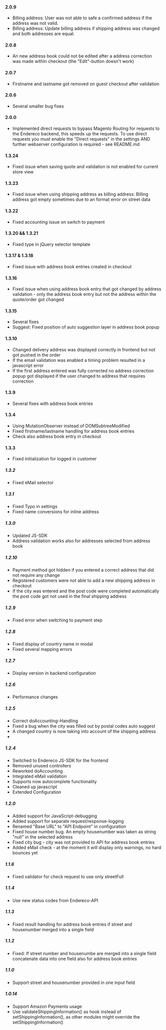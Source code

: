 #### 2.0.9

- Billing address: User was not able to safe a confirmed address if the address was not valid.
- Billing address: Update billing address if shipping address was changed and both addresses are equal.

#### 2.0.8

- An new address book could not be edited after a address correction was made within checkout (the "Edit"-button doesn't work)

#### 2.0.7 

- Firstname and lastname got removed on guest checkout after validation

#### 2.0.6 

- Several smaller bug fixes

#### 2.0.0

- Implemented direct requests to bypass Magento Routing for requests to the Endereco backend, this speeds up the requests. To use direct requests you must enable the "Direct requests" in the settings AND further webserver configuration is required - see README.md

#### 1.3.24

- Fixed issue when saving quote and validation is not enabled for current store view

#### 1.3.23 

- Fixed issue when using shipping address as billing address: Billing address got empty sometimes due to an format error on street data

#### 1.3.22

- Fixed accounting issue on switch to payment

#### 1.3.20 && 1.3.21

- Fixed type in jQuery selector template

#### 1.3.17 & 1.3.18

- Fixed issue with address book entries created in checkout

#### 1.3.16

- Fixed issue when using address book entry that got changed by address validation - only the address book entry but not the address within the quote/order got changed

#### 1.3.15

- Several fixes
- Suggest: Fixed position of auto suggestion layer in address book popup

#### 1.3.10

- Changed delivery address was displayed correctly in frontend but not got pushed in the order
- If the email validation was enabled a timing problem resulted in a javascript error
- If the first address entered was fully corrected no address correction popup got displayed if the user changed to address that requires correction

#### 1.3.9 

- Several fixes with address book entries

#### 1.3.4

- Using MutationObserver instead of DOMSubtreeModified
- Fixed firstname/lastname handling for address book entries
- Check also address book entry in checkout

#### 1.3.3

- Fixed initialization for logged in customer

##### 1.3.2

- Fixed eMail selector

##### 1.3.1

- Fixed Typo in settings
- Fixed name conversions for inline address

##### 1.3.0

- Updated JS-SDK
- Address validation works also for addresses selected from address book

##### 1.2.10

- Payment method got hidden if you entered a correct address that did not require any change
- Registered customers were not able to add a new shipping address in checkout
- If the city was entered and the post code were completed automatically the post code got not used in the final shipping address

##### 1.2.9

- Fixed error when switching to payment step


##### 1.2.8

- Fixed display of country name in modal
- Fixed several mapping errors

##### 1.2.7

- Display version in backend configuration

##### 1.2.6

- Performance changes

##### 1.2.5

- Correct doAccounting-Handling
- Fixed a bug when the city was filled out by postal codes auto suggest
- A changed country is now taking into account of the shipping address
- 

##### 1.2.4

- Switched to Endereco JS-SDK for the frontend
- Removed unused controllers
- Reworked doAccounting
- Integrated eMail validation
- Supports now autocomplete functionality
- Cleaned up javascript
- Extended Configuration

##### 1.2.0

- Added support for JavaScript-debugging
- Added support for separate request/response-logging
- Renamed "Base URL" to "API Endpoint" in configuration
- Fixed house number bug. An empty housenumber was taken as string "null" in the selected address
- Fixed city bug - city was not provided to API for address book entries
- Added eMail check - at the moment it will display only warnings, no hard bounces yet

##### 1.1.6

- Fixed validator for check request to use only streetFull

##### 1.1.4

- Use new status codes from Endereco-API

##### 1.1.3

- Fixed result handling for address book entries if street and housenumber merged into a single field


##### 1.1.2

- Fixed: If street number and housenumbe are merged into a single field concatenate data into one field also for address book entries

##### 1.1.0

- Support street and housenumber provided in one input field

##### 1.0.14
- Support Amazon Payments usage
- Use validateShippingInformation() as hook instead of setShippingInformation(), as other modules might override the setShippingInformation()
